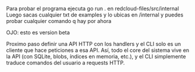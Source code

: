 Para probar el programa ejecuta go run . en redcloud-files/src/internal
Luego sacas cualquier txt de examples y lo ubicas en /internal y puedes probar cualquier comando q hay por ahora 

OJO: esto es version beta 

Proximo paso definir una API HTTP con los handlers y el CLI solo es un cliente que hace peticiones a esa API.
Así, todo el core del sistema vive en la API (con SQLite, blobs, índices en memoria, etc.), y el CLI simplemente traduce comandos del usuario a requests HTTP.